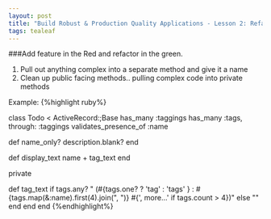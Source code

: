 ```yaml
---
layout: post
title: "Build Robust & Production Quality Applications - Lesson 2: Refactor in TDD"
tags: tealeaf
---
```

###Add feature in the Red and refactor in the green.
1. Pull out anything complex into a separate method and give it a name
2. Clean up public facing methods.. pulling complex code into private methods


Example:
{%highlight ruby%}

class Todo < ActiveRecord:;Base
  has_many :taggings
  has_many :tags, through: :taggings
  validates_presence_of :name


  def name_only?
    description.blank?
  end

  def display_text
    name + tag_text
  end


  private

  def tag_text
    if tags.any?
      " (#{tags.one? ? 'tag' : 'tags' } : #{tags.map(&:name).first(4).join(", ")}
      #{', more...' if tags.count > 4})"
    else
      ""
    end
  end
end
{%endhighlight%}
